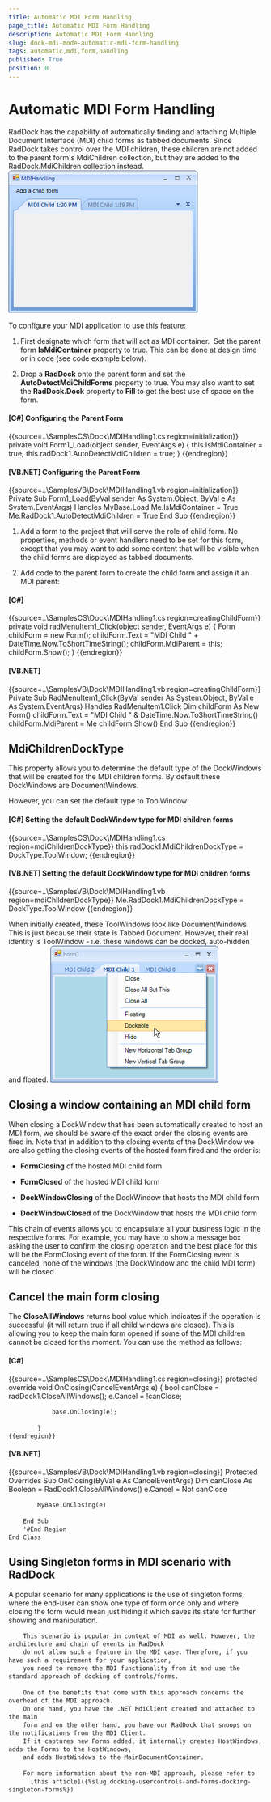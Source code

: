 ```yaml
---
title: Automatic MDI Form Handling
page_title: Automatic MDI Form Handling
description: Automatic MDI Form Handling
slug: dock-mdi-mode-automatic-mdi-form-handling
tags: automatic,mdi,form,handling
published: True
position: 0
---
```


# Automatic MDI Form Handling



RadDock has the capability of automatically finding and attaching Multiple Document Interface (MDI) child forms as tabbed documents. Since RadDock takes control over the MDI children, these children are not added to the parent form's MdiChildren collection, but they are added to the RadDock.MdiChildren collection instead.![dock-mdi-mode-automatic-mdi-form-handling 001](images/dock-mdi-mode-automatic-mdi-form-handling001.png)

To configure your MDI application to use this feature:

1. First designate which form that will act as MDI container.  Set the parent form __IsMdiContainer__ property to true. This can be done at design time or in code (see code example below).
          

1. Drop a __RadDock__ onto the parent form and set the __AutoDetectMdiChildForms__ property to true. You may also want to set the __RadDock.Dock__ property to __Fill__ to get the best use of space on the form.
          

#### __[C#] Configuring the Parent Form__

{{source=..\SamplesCS\Dock\MDIHandling1.cs region=initialization}}
	        private void Form1_Load(object sender, EventArgs e)
	        {
	            this.IsMdiContainer = true;
	            this.radDock1.AutoDetectMdiChildren = true;
	        }
	{{endregion}}



#### __[VB.NET] Configuring the Parent Form__

{{source=..\SamplesVB\Dock\MDIHandling1.vb region=initialization}}
	    Private Sub Form1_Load(ByVal sender As System.Object, ByVal e As System.EventArgs) Handles MyBase.Load
	        Me.IsMdiContainer = True
	        Me.RadDock1.AutoDetectMdiChildren = True
	    End Sub
	{{endregion}}



1. Add a form to the project that will serve the role of child form. No properties, methods or event handlers need to be set for this form, except that you may want to add some content that will be visible when the child forms are displayed as tabbed documents.

1. Add code to the parent form to create the child form and assign it an MDI parent:

#### __[C#]__

{{source=..\SamplesCS\Dock\MDIHandling1.cs region=creatingChildForm}}
	        private void radMenuItem1_Click(object sender, EventArgs e)
	        {
	            Form childForm = new Form();
	            childForm.Text = "MDI Child " + DateTime.Now.ToShortTimeString();
	            childForm.MdiParent = this;
	            childForm.Show();
	        }
	{{endregion}}



#### __[VB.NET]__

{{source=..\SamplesVB\Dock\MDIHandling1.vb region=creatingChildForm}}
	    Private Sub RadMenuItem1_Click(ByVal sender As System.Object, ByVal e As System.EventArgs) Handles RadMenuItem1.Click
	        Dim childForm As New Form()
	        childForm.Text = "MDI Child " & DateTime.Now.ToShortTimeString()
	        childForm.MdiParent = Me
	        childForm.Show()
	    End Sub
	{{endregion}}







## MdiChildrenDockType

This property allows you to determine the default type of the DockWindows that will be created for the MDI children forms. By default these DockWindows are DocumentWindows. 



However, you can set the default type to ToolWindow:

#### __[C#] Setting the default DockWindow type for MDI children forms__

{{source=..\SamplesCS\Dock\MDIHandling1.cs region=mdiChildrenDockType}}
	            this.radDock1.MdiChildrenDockType = DockType.ToolWindow;
	{{endregion}}



#### __[VB.NET] Setting the default DockWindow type for MDI children forms__

{{source=..\SamplesVB\Dock\MDIHandling1.vb region=mdiChildrenDockType}}
	        Me.RadDock1.MdiChildrenDockType = DockType.ToolWindow
	{{endregion}}





When initially created, these ToolWindows look like DocumentWindows. This is just because their state is Tabbed Document. However, their real identity is ToolWindow - i.e. these windows can be docked, auto-hidden and floated. ![dock-mdi-mode-automatic-mdi-form-handling 002](images/dock-mdi-mode-automatic-mdi-form-handling002.png)

## Closing a window containing an MDI child form

When closing a DockWindow that has been automatically created to host an MDI form, we should be aware
        of the exact order the closing events are fired in. Note that in addition to the closing events of the
        DockWindow we are also getting the closing events of the hosted form fired and the order is:
      

* __FormClosing__ of the hosted MDI child form
            

* __FormClosed__ of the hosted MDI child form
            

* __DockWindowClosing__ of the DockWindow that hosts the MDI child form
            

* __DockWindowClosed__ of the DockWindow that hosts the MDI child form
            

This chain of events allows you to encapsulate all your business logic in the respective forms. For example,
        you may have to show a message box asking the user to confirm the closing operation and the best place for this will
        be the FormClosing event of the form. If the FormClosing event is canceled, none of the windows (the DockWindow and the 
        child MDI form) will be closed.      
        

## Cancel the main form closing

The __CloseAllWindows__ returns bool value which indicates if the operation is successful (it will return true if all child windows are closed).
        This is allowing you to keep the main form opened if some of the MDI children cannot be closed for the moment. You can use the method as follows:      
        

#### __[C#]__

{{source=..\SamplesCS\Dock\MDIHandling1.cs region=closing}}
	        protected override void OnClosing(CancelEventArgs e)
	        {
	            bool canClose = radDock1.CloseAllWindows();
	            e.Cancel = !canClose;
	
	            base.OnClosing(e);
	
	        }
	{{endregion}}



#### __[VB.NET]__

{{source=..\SamplesVB\Dock\MDIHandling1.vb region=closing}}
	    Protected Overrides Sub OnClosing(ByVal e As CancelEventArgs)
	        Dim canClose As Boolean = RadDock1.CloseAllWindows()
	        e.Cancel = Not canClose
	
	        MyBase.OnClosing(e)
	
	    End Sub
	    '#End Region
	End Class



## Using Singleton forms in MDI scenario with RadDock

A popular scenario for many applications is the use of singleton forms, where the end-user
		can show one type of form once only and where closing the form would mean just hiding it which saves its 
		state for further showing and manipulation.
		
		This scenario is popular in context of MDI as well. However, the architecture and chain of events in RadDock
		do not allow such a feature in the MDI case. Therefore, if you have such a requirement for your application,
		you need to remove the MDI functionality from it and use the standard approach of docking of controls/forms.
		
		One of the benefits that come with this approach concerns the overhead of the MDI approach. 
		On one hand, you have the .NET MdiClient created and attached to the main 
		form and on the other hand, you have our RadDock that snoops on the notifications from the MDI Client. 
		If it captures new Forms added, it internally creates HostWindows, adds the Forms to the HostWindows, 
		and adds HostWindows to the MainDocumentContainer.
		
		For more information about the non-MDI approach, please refer to 
		  [this article]({%slug docking-usercontrols-and-forms-docking-singleton-forms%})
